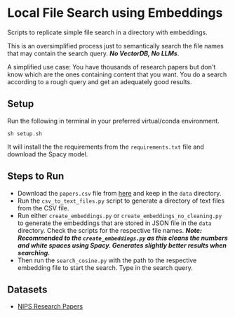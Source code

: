 # Local File Search using Embeddings

Scripts to replicate simple file search in a directory with embeddings.

This is an oversimplified process just to semantically search the file names that may contain the search query. ***No VectorDB, No LLMs***.

A simplified use case: You have thousands of research papers but don't know which are the ones containing content that you want. You do a search according to a rough query and get an adequately good results.

## Setup

Run the following in terminal in your preferred virtual/conda environment.

```
sh setup.sh
```

It will install the the requirements from the `requirements.txt` file and download the Spacy model.

## Steps to Run

* Download the `papers.csv` file from [here](https://www.kaggle.com/datasets/benhamner/nips-papers?select=papers.csv) and keep in the `data` directory.
* Run the `csv_to_text_files.py` script to generate a directory of text files from the CSV file.
* Run either `create_embeddings.py` or `create_embeddings_no_cleaning.py` to generate the embeddings that are stored in JSON file in the `data` directory. Check the scripts for the respective file names.
  ***Note: Recommended to the `create_embeddings.py` as this cleans the numbers and white spaces using Spacy. Generates slightly better results when searching.***
* Then run the `search_cosine.py` with the path to the respective embedding file to start the search. Type in the search query.

## Datasets

* [NIPS Research Papers](https://www.kaggle.com/datasets/benhamner/nips-papers?select=papers.csv)
